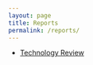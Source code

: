 ```yaml
---
layout: page
title: Reports
permalink: /reports/
---
```


* [Technology Review](bitcoin_everywhere_tech.md)